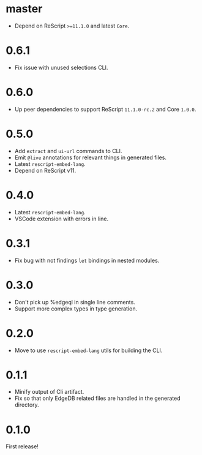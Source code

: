 # master

- Depend on ReScript `>=11.1.0` and latest `Core`.

# 0.6.1

- Fix issue with unused selections CLI.

# 0.6.0

- Up peer dependencies to support ReScript `11.1.0-rc.2` and Core `1.0.0`.

# 0.5.0

- Add `extract` and `ui-url` commands to CLI.
- Emit `@live` annotations for relevant things in generated files.
- Latest `rescript-embed-lang`.
- Depend on ReScript v11.

# 0.4.0

- Latest `rescript-embed-lang`.
- VSCode extension with errors in line.

# 0.3.1

- Fix bug with not findings `let` bindings in nested modules.

# 0.3.0

- Don't pick up %edgeql in single line comments.
- Support more complex types in type generation.

# 0.2.0

- Move to use `rescript-embed-lang` utils for building the CLI.

# 0.1.1

- Minify output of Cli artifact.
- Fix so that only EdgeDB related files are handled in the generated directory.

# 0.1.0

First release!
